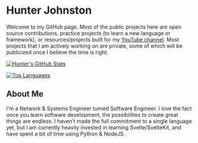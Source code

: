 # Hunter Johnston

Welcome to my GitHub page. Most of the public projects here are open source contributions, practice projects (to learn a new language or framework), or  resources/projects built for my [YouTube channel](https://youtube.com/c/huntabyte). Most projects that I am actively working on are private, some of which will be publicized once I believe the time is right.


[![Hunter's GitHub Stats](https://github-readme-stats.vercel.app/api?username=huntabyte&show_icons=true&layout=compact&theme=dark)](https://github.com/huntabyte)

[![Top Languages](https://github-readme-stats.vercel.app/api/top-langs/?username=huntabyte&layout=compact&theme=dark)](https://github.com/huntabyte)


## About Me

I'm a Network & Systems Engineer turned Software Engineer. I love the fact once you learn software development, the possibilities to create great things are endless. I haven't made the full commitment to a single language yet, but I am currently heavily invested in learning Svelte/SvelteKit, and have spent a bit of time using Python & NodeJS.
